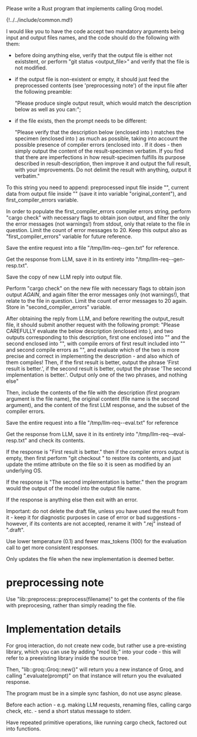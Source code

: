 Please write a Rust program that implements calling Groq model.

{!../../include/common.md!}

I would like you to have the code accept two mandatory arguments being input and output files names, 
and the code should do the following with them:

- before doing anything else, verify that the output file is either not existstent, or perform "git status <output_file>" and verify that the file is not modified.

- if the output file is non-existent or empty, it should just feed the preprocessed contents (see 'preprocessing note') of the input file after the following preamble: 

   "Please produce single output result, which would match the description below as well as you can:"; 

- if the file exists, then the prompt needs to be different:

   "Please verify that the description below (enclosed into <result-description></result-description>) matches the specimen (enclosed into <result-specimen></result-specimen>) as much as possible, taking into account the possible presence of compiler errors (enclosed into <compiler-errors></compiler-errors>. If it does - then simply output the content of the result-specimen verbatim. If you find that there are imperfections in how result-specimen fulfills its purpose described in result-description, then improve it and output the full result, with your improvements. Do not delimit the result with anything, output it verbatim."

To this string you need to append: preprocessed input file inside "<result-description></result-description>", current data from output file inside "<result-specimen></result-specimen>" (save it into variable "original_content"), and first_compiler_errors variable.

In order to populate the first_compiler_errors compiler errors string, perform "cargo check" with necessary flags to obtain json output, and filter the only the error messages (not warnings!) from stdout, only that relate to the file in question. Limit the count of error messages to 20. 
Keep this output also as "first_compiler_errors" variable for future reference.

Save the entire request into a file "/tmp/llm-req-<pid>-gen.txt" for reference.

Get the response from LLM, save it in its entirety into "/tmp/llm-req-<pid>-gen-resp.txt".

Save the copy of new LLM reply into output file.

Perform "cargo check" on the new file with necessary flags to obtain json output *AGAIN*, and again filter the error messages only (not warnings!), that relate to the file in question. Limit the count of error messages to 20 again. Store in "second_compiler_errors" variable.

After obtaining the reply from LLM, and before rewriting the output_result file, it should submit another request with the following prompt: "Please CAREFULLY evaluate the below description (enclosed into <result-description></result-description>), and two outputs corresponding to this description, first one enclosed into "<first-result></first-result>" and the second enclosed into "<second-result></second-result>", with compile errors of first result included into "<first-compile-errors></first-compile-errors>" and second compile errors as "<second-compile-errors></second-compile-errors>", and evaluate which of the two is more precise and correct in implementing the description - and also which of them compiles! Then, if the first result is better, output the phrase 'First result is better.', if the second result is better, output the phrase 'The second implementation is better.'. Output only one of the two phrases, and nothing else"

Then, include the contents of the file with the description (first program argument is the file name), the original content (file name is the second argument), and the content of the first LLM response, and the subset of the compiler errors.

Save the entire request into a file "/tmp/llm-req-<pid>-eval.txt" for reference

Get the response from LLM, save it in its entirety into "/tmp/llm-req-<pid>-eval-resp.txt" and check its contents.

If the response is "First result is better." then if the compiler errors output is empty, then first perform "git checkout <outputfile>" to restore its contents, and just update the mtime attribute on the file so it is seen as modified by an underlying OS.

If the response is "The second implementation is better." then the program would the output of the model into the output file name.

If the response is anything else then exit with an error.

Important: do not delete the draft file, unless you have used the result from it - keep it for diagnostic purposes in case of error or bad suggestions - however, if its contents are not accepted, rename it with ".rej" instead of ".draft".

Use lower temperature (0.1) and fewer max_tokens (100) for the evaluation call to get more consistent responses.

Only updates the file when the new implementation is deemed better.

# preprocessing note

Use "lib::preprocess::preprocess(filename)" to get the contents of the file with preprocesing, rather than simply reading the file.

# Implementation details

For groq interaction, do not create new code, but rather use a pre-existing library, which you can use by adding "mod lib;" into your code - this will refer to a preexisting library inside the source tree.

Then, "lib::groq::Groq::new()" will return you a new instance of Groq, and calling ".evaluate(prompt)"
on that instance will return you the evaluated response.

The program must be in a simple sync fashion, do not use async please.

Before each action - e.g. making LLM requests, renaming files, calling cargo check, etc. - send a short status message to stderr.

Have repeated primitive operations, like running cargo check, factored out into functions.
